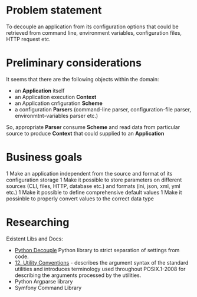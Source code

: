 Problem statement
=================

To decouple an application from its configuration options that could be retrieved from command line, environment variables, configuration files, HTTP request etc.

Preliminary considerations
==========================

It seems that there are the following objects within the domain:
- an **Application** itself
- an Application execution **Context**
- an Application cnfiguration **Scheme**
- a configuration **Parser**s (command-line parser, configuration-file parser, environmtnt-variables parser etc.)

So, appropriate **Parser** consume **Scheme** and read data from particular source to produce **Context** that could supplied to an **Application**

Business goals
==============

1 Make an application independent from the source and format of its configuration storage
1 Make it possible to store parameters on different sources (CLI, files, HTTP, database etc.) and formats (ini, json, xml, yml etc.)
1 Make it possible to define comprehensive default values
1 Make it possinble to properly convert values to the correct data type

Researching
===========

Existent Libs and Docs:
- [Python Decouple](https://pypi.python.org/pypi/python-decouple) Python library to strict separation of settings from code.
- [12. Utility Conventions](http://pubs.opengroup.org/onlinepubs/9699919799/basedefs/V1_chap12.html) - describes the argument syntax of the standard utilities and introduces terminology used throughout POSIX.1-2008 for describing the arguments processed by the utilities.
- Python Argparse library
- Symfony Command Library

